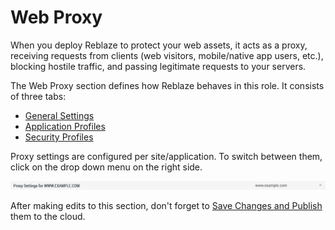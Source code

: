 # Web Proxy

When you deploy Reblaze to protect your web assets, it acts as a proxy, receiving requests from clients \(web visitors, mobile/native app users, etc.\), blocking hostile traffic, and passing legitimate requests to your servers.

The Web Proxy section defines how Reblaze behaves in this role. It consists of three tabs: 

* [General Settings](web-proxy-general-settings.md)
* [Application Profiles](application-profiles.md)
* [Security Profiles](security-profiles.md)

Proxy settings are configured per site/application. To switch between them, click on the drop down menu on the right side.  

![Proxy Settings](../../../.gitbook/assets/image%20%2829%29.png)

After making edits to this section, don't forget to [Save Changes and Publish](../../../using-the-product/best-practices/publish-your-changes.md) them to the cloud. 

